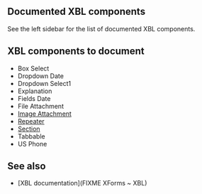 ## Documented XBL components

See the left sidebar for the list of documented XBL components.

## XBL components to document

- Box Select
- Dropdown Date
- Dropdown Select1
- Explanation
- Fields Date
- File Attachment
- [Image Attachment](image-attachment.md)
- [Repeater](repeater.md)
- [Section](section.md)
- Tabbable
- US Phone

## See also

- [XBL documentation](FIXME XForms ~ XBL)

